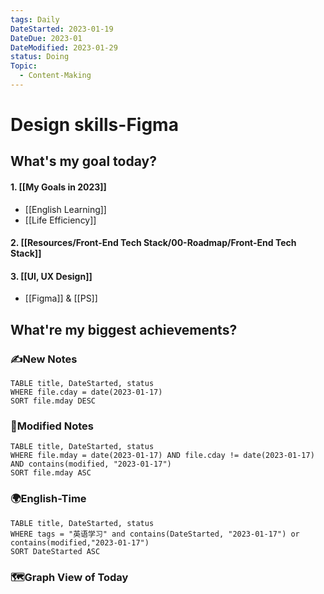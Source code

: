 ```yaml
---
tags: Daily
DateStarted: 2023-01-19
DateDue: 2023-01
DateModified: 2023-01-29
status: Doing
Topic:
  - Content-Making
---
```


# Design skills-Figma

## What's my goal today?

#### 1. [[My Goals in 2023]]

- [[English Learning]]
- [[Life Efficiency]]

#### 2. [[Resources/Front-End Tech Stack/00-Roadmap/Front-End Tech Stack]]

#### 3. [[UI, UX Design]]

- [[Figma]] & [[PS]]

## What're my biggest achievements?

### ✍️New Notes

```dataview
TABLE title, DateStarted, status
WHERE file.cday = date(2023-01-17)
SORT file.mday DESC
```

### 📝Modified Notes

```dataview
TABLE title, DateStarted, status
WHERE file.mday = date(2023-01-17) AND file.cday != date(2023-01-17) AND contains(modified, "2023-01-17")
SORT file.mday ASC
```

### 🌍English-Time

```dataview
TABLE title, DateStarted, status
WHERE tags = "英语学习" and contains(DateStarted, "2023-01-17") or contains(modified,"2023-01-17")
SORT DateStarted ASC
```

### 🗺️Graph View of Today

